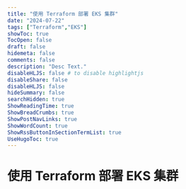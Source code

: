 ```yaml
---
title: "使用 Terraform 部署 EKS 集群"
date: "2024-07-22"
tags: ["Terraform","EKS"]
showToc: true
TocOpen: false
draft: false
hidemeta: false
comments: false
description: "Desc Text."
disableHLJS: false # to disable highlightjs
disableShare: false
disableHLJS: false
hideSummary: false
searchHidden: true
ShowReadingTime: true
ShowBreadCrumbs: true
ShowPostNavLinks: true
ShowWordCount: true
ShowRssButtonInSectionTermList: true
UseHugoToc: true
---
```


# 使用 Terraform 部署 EKS 集群
